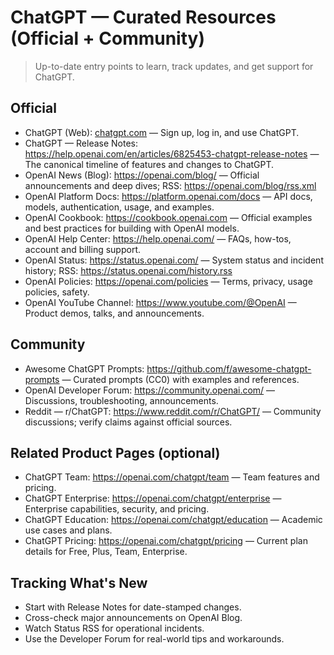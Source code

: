 # ChatGPT — Curated Resources (Official + Community)

> Up-to-date entry points to learn, track updates, and get support for ChatGPT.

## Official

- ChatGPT (Web): [chatgpt.com](https://chatgpt.com) — Sign up, log in, and use ChatGPT.
- ChatGPT — Release Notes: <https://help.openai.com/en/articles/6825453-chatgpt-release-notes> — The canonical timeline of features and changes to ChatGPT.
- OpenAI News (Blog): <https://openai.com/blog/> — Official announcements and deep dives; RSS: <https://openai.com/blog/rss.xml>
- OpenAI Platform Docs: <https://platform.openai.com/docs> — API docs, models, authentication, usage, and examples.
- OpenAI Cookbook: <https://cookbook.openai.com> — Official examples and best practices for building with OpenAI models.
- OpenAI Help Center: <https://help.openai.com/> — FAQs, how-tos, account and billing support.
- OpenAI Status: <https://status.openai.com/> — System status and incident history; RSS: <https://status.openai.com/history.rss>
- OpenAI Policies: <https://openai.com/policies> — Terms, privacy, usage policies, safety.
- OpenAI YouTube Channel: <https://www.youtube.com/@OpenAI> — Product demos, talks, and announcements.

## Community

- Awesome ChatGPT Prompts: <https://github.com/f/awesome-chatgpt-prompts> — Curated prompts (CC0) with examples and references.
- OpenAI Developer Forum: <https://community.openai.com/> — Discussions, troubleshooting, announcements.
- Reddit — r/ChatGPT: <https://www.reddit.com/r/ChatGPT/> — Community discussions; verify claims against official sources.

## Related Product Pages (optional)

- ChatGPT Team: <https://openai.com/chatgpt/team> — Team features and pricing.
- ChatGPT Enterprise: <https://openai.com/chatgpt/enterprise> — Enterprise capabilities, security, and pricing.
- ChatGPT Education: <https://openai.com/chatgpt/education> — Academic use cases and plans.
- ChatGPT Pricing: <https://openai.com/chatgpt/pricing> — Current plan details for Free, Plus, Team, Enterprise.

## Tracking What's New

- Start with Release Notes for date-stamped changes.
- Cross-check major announcements on OpenAI Blog.
- Watch Status RSS for operational incidents.
- Use the Developer Forum for real-world tips and workarounds.
